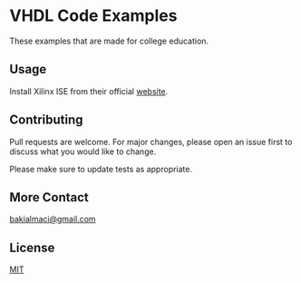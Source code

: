 # VHDL Code Examples

These examples that are made for college education.

## Usage

Install Xilinx ISE from their official [website](http://www.xilinx.com).


## Contributing
Pull requests are welcome. For major changes, please open an issue first to discuss what you would like to change.

Please make sure to update tests as appropriate.

## More Contact
bakialmaci@gmail.com

## License
[MIT](https://choosealicense.com/licenses/mit/)
